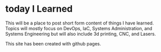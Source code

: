 # today I Learned

This will be a place to post short form content of things I have learned. Topics will mostly focus on DevOps, IaC, Systems Administration, and Systems Engineering but will also include 3d printing, CNC, and Lasers.

This site has been created with github pages.
